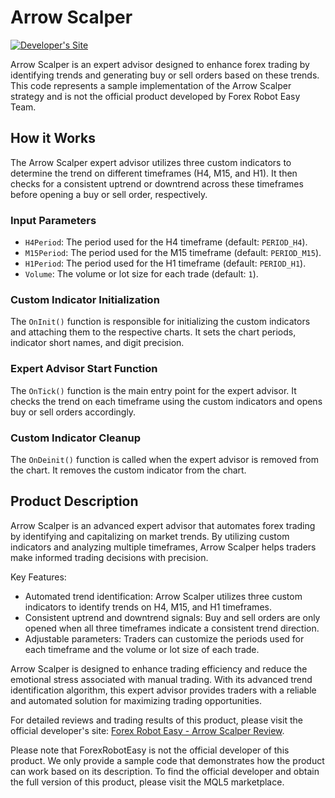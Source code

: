 # Arrow Scalper

[![Developer's Site](https://img.shields.io/badge/Developer's%20Site-forexroboteasy.com-brightgreen)](https://forexroboteasy.com/forex-robot-review/arrow-scalper-review-enhance-forex-trading-with-automated-trends/)

Arrow Scalper is an expert advisor designed to enhance forex trading by identifying trends and generating buy or sell orders based on these trends. This code represents a sample implementation of the Arrow Scalper strategy and is not the official product developed by Forex Robot Easy Team.

## How it Works

The Arrow Scalper expert advisor utilizes three custom indicators to determine the trend on different timeframes (H4, M15, and H1). It then checks for a consistent uptrend or downtrend across these timeframes before opening a buy or sell order, respectively.

### Input Parameters

- `H4Period`: The period used for the H4 timeframe (default: `PERIOD_H4`).
- `M15Period`: The period used for the M15 timeframe (default: `PERIOD_M15`).
- `H1Period`: The period used for the H1 timeframe (default: `PERIOD_H1`).
- `Volume`: The volume or lot size for each trade (default: `1`).

### Custom Indicator Initialization

The `OnInit()` function is responsible for initializing the custom indicators and attaching them to the respective charts. It sets the chart periods, indicator short names, and digit precision.

### Expert Advisor Start Function

The `OnTick()` function is the main entry point for the expert advisor. It checks the trend on each timeframe using the custom indicators and opens buy or sell orders accordingly.

### Custom Indicator Cleanup

The `OnDeinit()` function is called when the expert advisor is removed from the chart. It removes the custom indicator from the chart.

## Product Description

Arrow Scalper is an advanced expert advisor that automates forex trading by identifying and capitalizing on market trends. By utilizing custom indicators and analyzing multiple timeframes, Arrow Scalper helps traders make informed trading decisions with precision.

Key Features:
- Automated trend identification: Arrow Scalper utilizes three custom indicators to identify trends on H4, M15, and H1 timeframes.
- Consistent uptrend and downtrend signals: Buy and sell orders are only opened when all three timeframes indicate a consistent trend direction.
- Adjustable parameters: Traders can customize the periods used for each timeframe and the volume or lot size of each trade.

Arrow Scalper is designed to enhance trading efficiency and reduce the emotional stress associated with manual trading. With its advanced trend identification algorithm, this expert advisor provides traders with a reliable and automated solution for maximizing trading opportunities.

For detailed reviews and trading results of this product, please visit the official developer's site: [Forex Robot Easy - Arrow Scalper Review](https://forexroboteasy.com/forex-robot-review/arrow-scalper-review-enhance-forex-trading-with-automated-trends/).

Please note that ForexRobotEasy is not the official developer of this product. We only provide a sample code that demonstrates how the product can work based on its description. To find the official developer and obtain the full version of this product, please visit the MQL5 marketplace.
